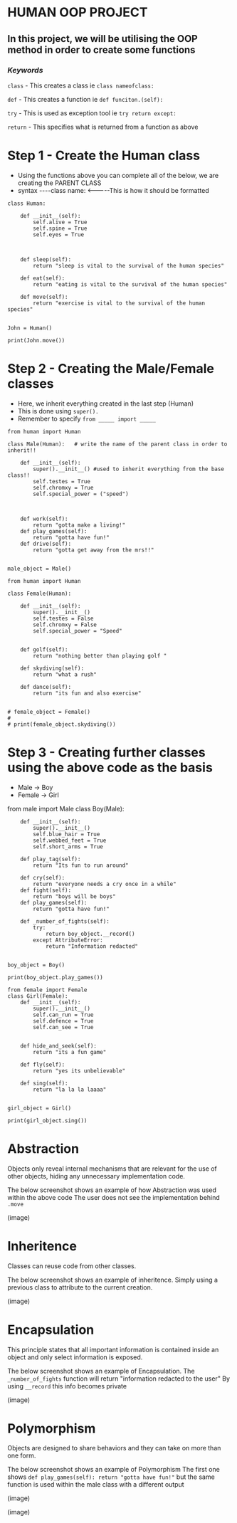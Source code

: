 # HUMAN OOP PROJECT

## In this project, we will be utilising the OOP method in order to create some functions

### **_Keywords_**

```class``` - This creates a class ie ```class nameofclass:```

```def``` - This creates a function ie ```def funciton.(self):```

```try``` - This is used as exception tool ie ```try return except:```

```return``` - This specifies what is returned from a function as above



# Step 1 - Create the Human class

- Using the functions above you can complete all of the below, we are creating the PARENT CLASS
- syntax ----class name: <-----This is how it should be formatted

```
class Human:

    def __init__(self):
        self.alive = True
        self.spine = True
        self.eyes = True



    def sleep(self):
        return "sleep is vital to the survival of the human species"

    def eat(self):
        return "eating is vital to the survival of the human species"

    def move(self):
        return "exercise is vital to the survival of the human species"


John = Human()

print(John.move())
```

# Step 2 - Creating the Male/Female classes 

- Here, we inherit everything created in the last step (Human)
- This is done using ```super().```
- Remember to specify ```from _____ import _____```
```
from human import Human

class Male(Human):   # write the name of the parent class in order to inherit!!

    def __init__(self):
        super().__init__() #used to inherit everything from the base class!!
        self.testes = True
        self.chromxy = True
        self.special_power = ("speed")



    def work(self):
        return "gotta make a living!"
    def play_games(self):
        return "gotta have fun!"
    def drive(self):
        return "gotta get away from the mrs!!"


male_object = Male()
```
```
from human import Human

class Female(Human):

    def __init__(self):
        super().__init__()
        self.testes = False
        self.chromxy = False
        self.special_power = "Speed"


    def golf(self):
        return "nothing better than playing golf "

    def skydiving(self):
        return "what a rush"

    def dance(self):
        return "its fun and also exercise"


# female_object = Female()
#
# print(female_object.skydiving())
```

# Step 3 - Creating further classes using the above code as the basis 

- Male -> Boy
- Female -> Girl

from male import Male
class Boy(Male):
```
    def __init__(self):
        super().__init__()
        self.blue_hair = True
        self.webbed_feet = True
        self.short_arms = True

    def play_tag(self):
        return "Its fun to run around"

    def cry(self):
        return "everyone needs a cry once in a while"
    def fight(self):
        return "boys will be boys"
    def play_games(self):
        return "gotta have fun!"

    def _number_of_fights(self):
        try:
            return boy_object.__record()
        except AttributeError:
            return "Information redacted"


boy_object = Boy()

print(boy_object.play_games())
```
```
from female import Female
class Girl(Female):
    def __init__(self):
        super().__init__()
        self.can_run = True
        self.defence = True
        self.can_see = True


    def hide_and_seek(self):
        return "its a fun game"

    def fly(self):
        return "yes its unbelievable"

    def sing(self):
        return "la la la laaaa"


girl_object = Girl()

print(girl_object.sing())
```

# Abstraction

Objects only reveal internal mechanisms that are relevant for the use of other objects, hiding any unnecessary implementation code.

The below screenshot shows an example of how Abstraction was used within the above code
The user does not see the implementation behind ```.move```

(image)








# Inheritence 

Classes can reuse code from other classes.

The below screenshot shows an example of inheritence.
Simply using a previous class to attribute to the current creation.

(image)








# Encapsulation 
This principle states that all important information is contained inside an object and only select information is exposed.


The below screenshot shows an example of Encapsulation.
The ```_number_of_fights``` function will return "information redacted to the user"
By using ```__record``` this info becomes private

(image)










# Polymorphism 
Objects are designed to share behaviors and they can take on more than one form. 


The below screenshot shows an example of Polymorphism
The first one shows  ```def play_games(self): return "gotta have fun!"``` but the same function is used within the male class with a different output


(image)

(image)



